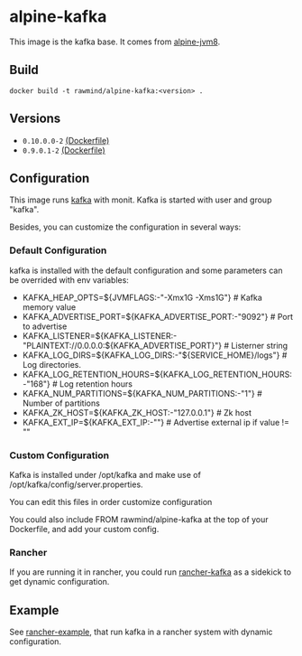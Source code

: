 alpine-kafka 
==============

This image is the kafka base. It comes from [alpine-jvm8][alpine-jvm8].

## Build

```
docker build -t rawmind/alpine-kafka:<version> .
```

## Versions

- `0.10.0.0-2` [(Dockerfile)](https://github.com/rawmind0/alpine-kafka/blob/0.10.0.0-2/Dockerfile)
- `0.9.0.1-2` [(Dockerfile)](https://github.com/rawmind0/alpine-kafka/blob/0.9.0.1-2/Dockerfile)

## Configuration

This image runs [kafka][kafka] with monit. Kafka is started with user and group "kafka".

Besides, you can customize the configuration in several ways:

### Default Configuration

kafka is installed with the default configuration and some parameters can be overrided with env variables:

- KAFKA_HEAP_OPTS=${JVMFLAGS:-"-Xmx1G -Xms1G"}     				# Kafka memory value
- KAFKA_ADVERTISE_PORT=${KAFKA_ADVERTISE_PORT:-"9092"}			# Port to advertise
- KAFKA_LISTENER=${KAFKA_LISTENER:-"PLAINTEXT://0.0.0.0:${KAFKA_ADVERTISE_PORT}"}	# Listerner string 
- KAFKA_LOG_DIRS=${KAFKA_LOG_DIRS:-"${SERVICE_HOME}/logs"}		# Log directories.
- KAFKA_LOG_RETENTION_HOURS=${KAFKA_LOG_RETENTION_HOURS:-"168"}	# Log retention hours
- KAFKA_NUM_PARTITIONS=${KAFKA_NUM_PARTITIONS:-"1"}				# Number of partitions
- KAFKA_ZK_HOST=${KAFKA_ZK_HOST:-"127.0.0.1"}					# Zk host
- KAFKA_EXT_IP=${KAFKA_EXT_IP:-""}								# Advertise external ip if value != ""


### Custom Configuration

Kafka is installed under /opt/kafka and make use of /opt/kafka/config/server.properties.

You can edit this files in order customize configuration

You could also include FROM rawmind/alpine-kafka at the top of your Dockerfile, and add your custom config.

### Rancher

If you are running it in rancher, you could run [rancher-kafka][rancher-kafka] as a sidekick to get dynamic configuration.


## Example

See [rancher-example][rancher-example], that run kafka in a rancher system with dynamic configuration.


[alpine-jvm8]: https://github.com/rawmind0/alpine-jvm8/
[kafka]: http://kafka.apache.org/
[rancher-kafka]: https://hub.docker.com/r/rawmind/rancher-kafka/
[rancher-example]: https://github.com/rawmind0/alpine-kafka/tree/master/rancher

